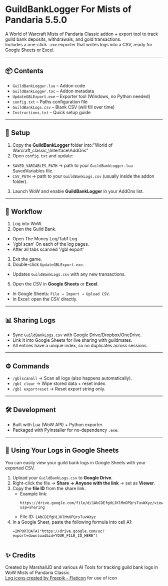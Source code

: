 # GuildBankLogger For Mists of Pandaria 5.5.0

A World of Warcraft Mists of Pandaria Classic addon + export tool to track guild bank deposits, withdrawals, and gold transactions.  
Includes a one-click `.exe` exporter that writes logs into a CSV, ready for Google Sheets or Excel.

---

## 📦 Contents
- `GuildBankLogger.lua` – Addon code  
- `GuildBankLogger.toc` – Addon metadata  
- `UpdateGBLExport.exe` – Exporter tool (Windows, no Python needed)  
- `config.txt` – Paths configuration file  
- `GuildBankLogs.csv` – Blank CSV (will fill over time)  
- `Instructions.txt` – Quick setup guide  

---

## 🚀 Setup

1. Copy the **GuildBankLogger** folder into:"World of Warcraft_classic_\Interface\AddOns\"
2. Open `config.txt` and update:
- `SAVED_VARIABLES_PATH` → path to your `GuildBankLogger.lua` SavedVariables file.
- `CSV_PATH` → path to your `GuildBankLogs.csv` (usually inside the addon folder).

3. Launch WoW and enable **GuildBankLogger** in your AddOns list.

---

## 🔄 Workflow

1. Log into WoW.  
2. Open the Guild Bank.  
 - Open The Money Log/Tab1 Log
 - '/gbl scan' On each of the log pages.
 - After all tabs scanned '/gbl export' 
3. Exit the game.  
4. Double-click `UpdateGBLExport.exe`.  
- Updates `GuildBankLogs.csv` with any new transactions.  
5. Open the CSV in **Google Sheets** or **Excel**.  
- In Google Sheets: `File → Import → Upload CSV`.  
- In Excel: open the CSV directly.  

---

## 📊 Sharing Logs

- Sync `GuildBankLogs.csv` with Google Drive/Dropbox/OneDrive.  
- Link it into Google Sheets for live sharing with guildmates.  
- All entries have a unique index, so no duplicates across sessions.  

---

## ⚙️ Commands

- `/gblscanall` → Scan all logs (also happens automatically).  
- `/gbl clear` → Wipe stored data + reset index.  
- `/gbl exportreset` → Reset export string only.  

---

## 🛠 Development

- Built with Lua (WoW API) + Python exporter.  
- Packaged with PyInstaller for no-dependency `.exe`.  

---

## 📄 Using Your Logs in Google Sheets

You can easily view your guild bank logs in Google Sheets with your exported CSV.

1. Upload your `GuildBankLogs.csv` to **Google Drive**.  
2. Right-click the file → **Share → Anyone with the link** → set as **Viewer**.  
3. Copy the **file ID** from the share link.  
   - Example link:  
     ```
     https://drive.google.com/file/d/1AbCDEfgHiJKlMnOPQrsTuvWXyz/view?usp=sharing
     ```
   - File ID: `1AbCDEfgHiJKlMnOPQrsTuvWXyz`
4. In a Google Sheet, paste the following formula into cell A1:  
   ```excel
   =IMPORTDATA("https://drive.google.com/uc?export=download&id=YOUR_FILE_ID_HERE")


## ✨ Credits

Created by MarshallJD and various AI Tools for tracking guild bank logs in WoW Mists of Pandaria Classic.  
<a href="https://www.flaticon.com/free-icons/log" title="log icons">Log icons created by Freepik - Flaticon</a> for use of icon 

